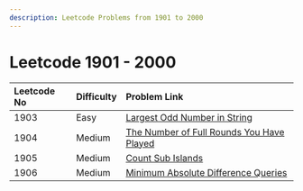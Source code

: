 ```yaml
---
description: Leetcode Problems from 1901 to 2000
---
```


# Leetcode 1901 - 2000



| Leetcode No | Difficulty | Problem Link |
| :--- | :--- | :--- |
| 1903 | Easy | [Largest Odd Number in String](../leetcode-easy/leetcode-1903-largest-odd-number-in-string.md) |
| 1904 | Medium | [The Number of Full Rounds You Have Played](../leetcode-medium/leetcode-1904-the-number-of-full-rounds-you-have-played.md) |
| 1905 | Medium | [Count Sub Islands](../leetcode-medium/leetcode-1905-count-sub-islands.md) |
| 1906 | Medium | [Minimum Absolute Difference Queries](../leetcode-medium/leetcode-1906-minimum-absolute-difference-queries.md) |

